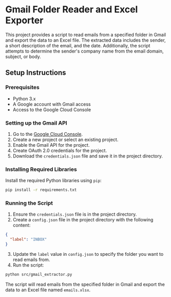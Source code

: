 # Gmail Folder Reader and Excel Exporter

This project provides a script to read emails from a specified folder in Gmail and export the data to an Excel file. The extracted data includes the sender, a short description of the email, and the date. Additionally, the script attempts to determine the sender's company name from the email domain, subject, or body.

## Setup Instructions

### Prerequisites

- Python 3.x
- A Google account with Gmail access
- Access to the Google Cloud Console

### Setting up the Gmail API

1. Go to the [Google Cloud Console](https://console.cloud.google.com/).
2. Create a new project or select an existing project.
3. Enable the Gmail API for the project.
4. Create OAuth 2.0 credentials for the project.
5. Download the `credentials.json` file and save it in the project directory.

### Installing Required Libraries

Install the required Python libraries using `pip`:

```sh
pip install -r requirements.txt
```

### Running the Script

1. Ensure the `credentials.json` file is in the project directory.
2. Create a `config.json` file in the project directory with the following content:

```json
{
  "label": "INBOX"
}
```

3. Update the `label` value in `config.json` to specify the folder you want to read emails from.
4. Run the script:

```sh
python src/gmail_extractor.py
```

The script will read emails from the specified folder in Gmail and export the data to an Excel file named `emails.xlsx`.
